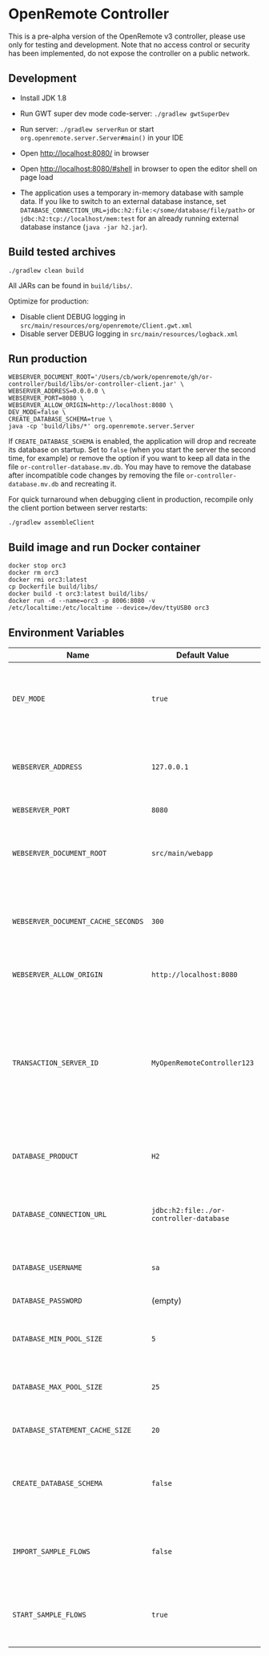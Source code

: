 # OpenRemote Controller

This is a pre-alpha version of the OpenRemote v3 controller, please use only for testing and development. Note that no access control or security has been implemented, do not expose the controller on a public network.

Development
---

* Install JDK 1.8

* Run GWT super dev mode code-server: `./gradlew gwtSuperDev`

* Run server: `./gradlew serverRun` or start `org.openremote.server.Server#main()` in your IDE

* Open [http://localhost:8080/](http://localhost:8080/) in browser

* Open [http://localhost:8080/#shell](http://localhost:8080/#shell) in browser to open the editor shell on page load

* The application uses a temporary in-memory database with sample data. If you like to switch to an external database instance, set `DATABASE_CONNECTION_URL=jdbc:h2:file:</some/database/file/path>` or `jdbc:h2:tcp://localhost/mem:test` for an already running external database instance (`java -jar h2.jar`).

Build tested archives
---

    ./gradlew clean build

All JARs can be found in `build/libs/`.

Optimize for production:

* Disable client DEBUG logging in `src/main/resources/org/openremote/Client.gwt.xml`
* Disable server DEBUG logging in `src/main/resources/logback.xml`

Run production
---

    WEBSERVER_DOCUMENT_ROOT='/Users/cb/work/openremote/gh/or-controller/build/libs/or-controller-client.jar' \
    WEBSERVER_ADDRESS=0.0.0.0 \
    WEBSERVER_PORT=8080 \
    WEBSERVER_ALLOW_ORIGIN=http://localhost:8080 \
    DEV_MODE=false \
    CREATE_DATABASE_SCHEMA=true \
    java -cp 'build/libs/*' org.openremote.server.Server

If `CREATE_DATABASE_SCHEMA` is enabled, the application will drop and recreate its database on startup. Set to `false` (when you start the server the second time, for example) or remove the option if you want to keep all data in the file `or-controller-database.mv.db`. You may have to remove the database after incompatible code changes by removing the file `or-controller-database.mv.db` and recreating it.

For quick turnaround when debugging client in production, recompile only the client portion between server restarts:

    ./gradlew assembleClient
    

Build image and run Docker container
---

    docker stop orc3
    docker rm orc3
    docker rmi orc3:latest
    cp Dockerfile build/libs/
    docker build -t orc3:latest build/libs/
    docker run -d --name=orc3 -p 8006:8080 -v /etc/localtime:/etc/localtime --device=/dev/ttyUSB0 orc3

Environment Variables
---

|Name | Default Value | Description|
|---|---|---|
|`DEV_MODE`|`true`|If enabled, the application is optimized for quick development turnaround and debug logging.|
|`WEBSERVER_ADDRESS`|`127.0.0.1`|The network address the webserver is listening on, use `0.0.0.0` to listen on all interfaces.|
|`WEBSERVER_PORT`|`8080`| The TCP port of the webserver.|
|`WEBSERVER_DOCUMENT_ROOT`|`src/main/webapp`|Location of `index.html` and other static web resources. JAR files are directly supported.|
|`WEBSERVER_DOCUMENT_CACHE_SECONDS`|`300`|Maximum age of served static web resources, unless their name contains `nocache` or dev mode is enabled.|
|`WEBSERVER_ALLOW_ORIGIN`|`http://localhost:8080`|Allow origin CORS response header.|
|`TRANSACTION_SERVER_ID`|`MyOpenRemoteController123`|A unique identifier (for transaction logging) of your application, must be less than 52 characters long. If you run several instances of the application (even in several VMs) with the same database, you must set this.|
|`DATABASE_PRODUCT`|`H2`|Database SQL dialect, currently only `H2` is supported.|
|`DATABASE_CONNECTION_URL`|`jdbc:h2:file:./or-controller-database`|Database connection configuration, if dev mode is enabled, the default is `jdbc:h2:mem:test`.|
|`DATABASE_USERNAME`|`sa`|Database connection username.|
|`DATABASE_PASSWORD`|(empty)|Database connection password.|
|`DATABASE_MIN_POOL_SIZE`|`5`|Minimum number of database connections in the pool.|
|`DATABASE_MAX_POOL_SIZE`|`25`|Maximum number of database connections in the pool.|
|`DATABASE_STATEMENT_CACHE_SIZE`|`20`|SQL prepared statement cache size.|
|`CREATE_DATABASE_SCHEMA`|`false`|Drop/recreate SQL database schema in database on startup, always enabled if dev mode is enabled.|
|`IMPORT_SAMPLE_FLOWS`|`false`|Import test/example data into database on startup, always enabled if dev mode is enabled.|
|`START_SAMPLE_FLOWS`|`true`|If test/example flows have been imported, start them immediately when the application boots.|

